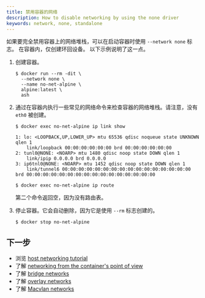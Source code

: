 ```yaml
---
title: 禁用容器的网络
description: How to disable networking by using the none driver
keywords: network, none, standalone
---
```


如果要完全禁用容器上的网络堆栈，可以在启动容器时使用 `--network none` 标志。
在容器内，仅创建环回设备。
以下示例说明了这一点。

1.  创建容器。

    ```console
    $ docker run --rm -dit \
      --network none \
      --name no-net-alpine \
      alpine:latest \
      ash
    ```

2.  通过在容器内执行一些常见的网络命令来检查容器的网络堆栈。请注意，没有 `eth0` 被创建。

    ```console
    $ docker exec no-net-alpine ip link show

    1: lo: <LOOPBACK,UP,LOWER_UP> mtu 65536 qdisc noqueue state UNKNOWN qlen 1
        link/loopback 00:00:00:00:00:00 brd 00:00:00:00:00:00
    2: tunl0@NONE: <NOARP> mtu 1480 qdisc noop state DOWN qlen 1
        link/ipip 0.0.0.0 brd 0.0.0.0
    3: ip6tnl0@NONE: <NOARP> mtu 1452 qdisc noop state DOWN qlen 1
        link/tunnel6 00:00:00:00:00:00:00:00:00:00:00:00:00:00:00:00 brd 00:00:00:00:00:00:00:00:00:00:00:00:00:00:00:00
    ```

    ```console
    $ docker exec no-net-alpine ip route
    ```

    第二个命令返回空，因为没有路由表。

3.  停止容器。它会自动删除，因为它是使用 `--rm` 标志创建的。

    ```console
    $ docker stop no-net-alpine
    ```

## 下一步

- 浏览 [host networking tutorial](network-tutorial-host.md)
- 了解 [networking from the container's point of view](../config/containers/container-networking.md)
- 了解 [bridge networks](bridge.md)
- 了解 [overlay networks](overlay.md)
- 了解 [Macvlan networks](macvlan.md)
